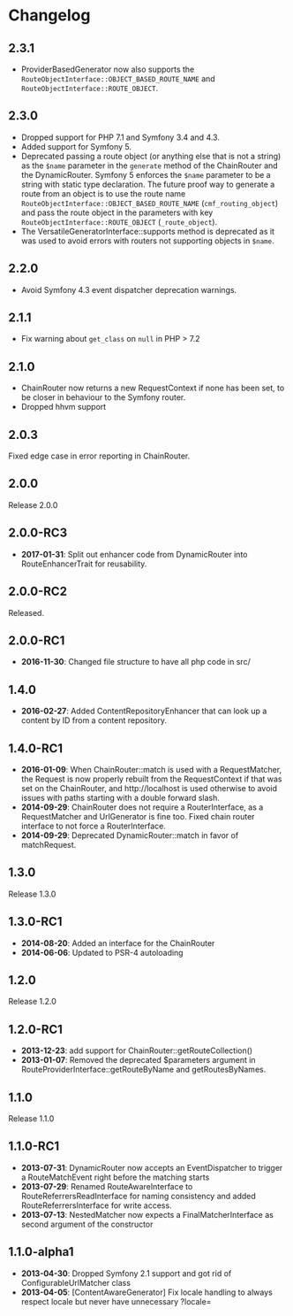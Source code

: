 Changelog
=========

2.3.1
-----

* ProviderBasedGenerator now also supports the `RouteObjectInterface::OBJECT_BASED_ROUTE_NAME`
  and `RouteObjectInterface::ROUTE_OBJECT`.

2.3.0
-----

* Dropped support for PHP 7.1 and Symfony 3.4 and 4.3.
* Added support for Symfony 5.
* Deprecated passing a route object (or anything else that is not a string) as
  the `$name` parameter in the `generate` method of the ChainRouter and the
  DynamicRouter. Symfony 5 enforces the `$name` parameter to be a string with
  static type declaration.
  The future proof way to generate a route from an object is to use the route
  name `RouteObjectInterface::OBJECT_BASED_ROUTE_NAME` (`cmf_routing_object`)
  and pass the route object in the parameters with key
  `RouteObjectInterface::ROUTE_OBJECT` (`_route_object`).
* The VersatileGeneratorInterface::supports method is deprecated as it was used
  to avoid errors with routers not supporting objects in `$name`.

2.2.0
-----

* Avoid Symfony 4.3 event dispatcher deprecation warnings.

2.1.1
-----

* Fix warning about `get_class` on `null` in PHP > 7.2

2.1.0
-----

* ChainRouter now returns a new RequestContext if none has been set, to be closer in behaviour to the Symfony router.
* Dropped hhvm support

2.0.3
-----

Fixed edge case in error reporting in ChainRouter.

2.0.0
-----

Release 2.0.0

2.0.0-RC3
---------

 * **2017-01-31**: Split out enhancer code from DynamicRouter into RouteEnhancerTrait for reusability.

2.0.0-RC2
---------

Released.

2.0.0-RC1
---------

 * **2016-11-30**: Changed file structure to have all php code in src/

1.4.0
-----

 * **2016-02-27**: Added ContentRepositoryEnhancer that can look up a content by
   ID from a content repository.

1.4.0-RC1
---------

 * **2016-01-09**: When ChainRouter::match is used with a RequestMatcher, the
   Request is now properly rebuilt from the RequestContext if that was set on
   the ChainRouter, and http://localhost is used otherwise to avoid issues with
   paths starting with a double forward slash.
 * **2014-09-29**: ChainRouter does not require a RouterInterface, as a
   RequestMatcher and UrlGenerator is fine too. Fixed chain router interface to
   not force a RouterInterface.
 * **2014-09-29**: Deprecated DynamicRouter::match in favor of matchRequest.

1.3.0
-----

Release 1.3.0

1.3.0-RC1
---------

 * **2014-08-20**: Added an interface for the ChainRouter
 * **2014-06-06**: Updated to PSR-4 autoloading

1.2.0
-----

Release 1.2.0

1.2.0-RC1
---------

 * **2013-12-23**: add support for ChainRouter::getRouteCollection()
 * **2013-01-07**: Removed the deprecated $parameters argument in
   RouteProviderInterface::getRouteByName and getRoutesByNames.

1.1.0
-----

Release 1.1.0

1.1.0-RC1
---------

 * **2013-07-31**: DynamicRouter now accepts an EventDispatcher to trigger a
   RouteMatchEvent right before the matching starts
 * **2013-07-29**: Renamed RouteAwareInterface to RouteReferrersReadInterface
   for naming consistency and added RouteReferrersInterface for write access.
 * **2013-07-13**: NestedMatcher now expects a FinalMatcherInterface as second
   argument of the constructor

1.1.0-alpha1
------------

 * **2013-04-30**: Dropped Symfony 2.1 support and got rid of
   ConfigurableUrlMatcher class
 * **2013-04-05**: [ContentAwareGenerator] Fix locale handling to always respect
   locale but never have unnecessary ?locale=

